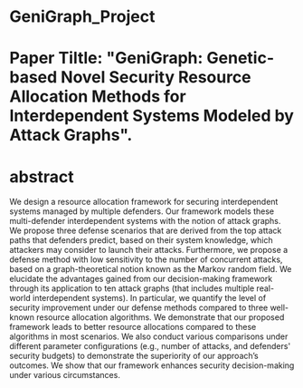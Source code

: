 # GeniGraph_Project
# Paper Tiltle: "GeniGraph: Genetic-based Novel Security Resource Allocation Methods for Interdependent Systems Modeled by Attack Graphs".
# abstract
We design a resource allocation framework for securing interdependent systems managed by multiple defenders. Our framework models these multi-defender interdependent systems with the notion of attack graphs. We propose three defense scenarios that are derived from the top attack paths that defenders predict, based on their system knowledge, which attackers may consider to launch their attacks. Furthermore, we propose a defense method with low sensitivity to the number of concurrent attacks, based on a graph-theoretical notion known as the Markov random field.  We elucidate the advantages gained from our decision-making framework through its application to ten attack graphs (that includes multiple  real-world interdependent systems). In particular, we quantify the level of security improvement under our defense methods compared to three well-known resource allocation algorithms. We demonstrate that our proposed framework leads to better resource allocations compared to these algorithms in most scenarios. We also conduct various comparisons under different parameter configurations (e.g., number of attacks, and defenders' security budgets) to demonstrate the superiority of our approach’s outcomes. We show that our framework enhances security decision-making under various circumstances.
